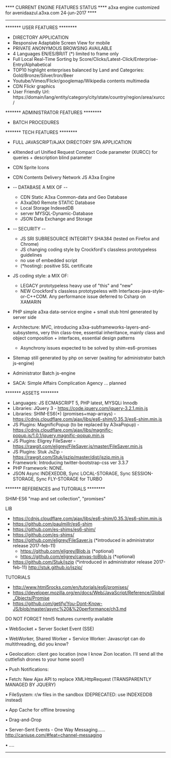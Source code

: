 **** CURRENT ENGINE FEATURES STATUS ****
a3xa engine customized for avenidaazul.a3xa.com 
24-jun-2017 **** 
______________________________________________




******* USER FEATURES ********

* DIRECTORY APPLICATION
* Responsive Adaptable Screen View for mobile
* PRIVATE ANONYMOUS BROWSING AVAILABLE 
* 4 Languages EN/ES/BR/IT (\*) limited to frame only
* Full Local Real-Time Sorting by Score/Clicks/Latest-Click/Enterprise-Entry/Alphabetical
* TOP10 highlight enterprises balanced by Land and Categories: Gold/Bronze/Silver/Iron/Beer 
* Youtube/Vimeo/Flickr/googlemap/Wikipedia contents multimedia
* CDN Flickr graphics
* User Friendly Url:   https://domain/lang/entity/category/city/state/country/region/area/xurcc/




******* ADMINISTRATOR FEATURES ********

* BATCH PROCEDURES


******* TECH FEATURES ********

* FULL JAVASCRIPT/AJAX DIRECTORY SPA APPLICATION
* eXtended url Unified Request Compact Code parameter (XURCC) for queries + description blind parameter
* CDN Sprite Icons
* CDN Contents Delivery Network JS A3xa Engine

* -- DATABASE A MIX OF --
   - CDN Static A3xa Common-data and Geo Database
   - A3xaDb0 Remote STATIC Database
   - Local Storage IndexedDB
   - server MYSQL-Dynamic-Database
   - JSON Data Exchange and Storage

* -- SECURITY --
   - JS SRI SUBRESOURCE INTEGRITY  SHA384 (tested on Firefox and Chrome)
   - JS changing coding style by Crockford's classless prototypeless guidelines
   - no use of embedded script
   - (*hosting): positive SSL certificate
* JS coding style: a MIX OF:
    * LEGACY prototypeless heavy use of "this" and "new"
    * NEW Crockford's classless prototypeless with Interfaces-java-style-or-C++COM. 
          Any performance issue deferred to Csharp on XAMARIN
* PHP simple a3xa data-service engine + small stub html generated by server side
* Architecture: MVC, introducing a3xa-subframeworks-layers-and-subsystems, very thin class-tree, essential inheritance, mainly class and object composition + interfaces, essential design patterns
   * Asynchrony issues expected to be solved by shim-es6-promises
* Sitemap still generated by php on server (waiting for administrator batch js-engine)
* Administrator Batch js-engine
* SACA: Simple Affairs Complication Agency ... planned


******* ASSETS ********

* Languages: JS ECMASCRIPT 5, PHP latest, MYSQLi Innodb
* Libraries: JQuery 3 - https://code.jquery.com/jquery-3.2.1.min.js
* Libraries: SHIM-ES6(\*) (promises+map-arrays) - https://cdnjs.cloudflare.com/ajax/libs/es6-shim/0.35.3/es6-shim.min.js
* JS Plugins: MagnificPopup (to be replaced by A3xaPopup) - https://cdnjs.cloudflare.com/ajax/libs/magnific-popup.js/1.0.1/jquery.magnific-popup.min.js
* JS Plugins: Eligrey FileSaver - https://rawgit.com/eligrey/FileSaver.js/master/FileSaver.min.js
* JS Plugins: Stuk JsZip - https://rawgit.com/Stuk/jszip/master/dist/jszip.min.js
* Framework: Introducing twitter-bootstrap-css ver 3.3.7
* PHP Framework: NONE.
* JSON Async INDEXEDDB, Sync LOCAL-STORAGE, Sync SESSION-STORAGE, Sync FLY-STORAGE  for TURBO 


******* REFERENCES and TUTORIALS ********


SHIM-ES6
"map and set collection", "promises"


LIB
* https://cdnjs.cloudflare.com/ajax/libs/es6-shim/0.35.3/es6-shim.min.js
* https://github.com/paulmillr/es6-shim
* https://github.com/es-shims/es6-shim/
* https://github.com/es-shims/
* https://github.com/eligrey/FileSaver.js (*introduced in administrator release 2017-feb-11)
   - https://github.com/eligrey/Blob.js (*optional)
   - https://github.com/eligrey/canvas-toBlob.js (*optional)
* https://github.com/Stuk/jszip (*introduced in administrator release 2017-feb-11)
      http://stuk.github.io/jszip/
      
      
TUTORIALS
* http://www.html5rocks.com/en/tutorials/es6/promises/
* https://developer.mozilla.org/en/docs/Web/JavaScript/Reference/Global_Objects/Promise
* https://github.com/getify/You-Dont-Know-JS/blob/master/async%20&%20performance/ch3.md



DO NOT FORGET html5 features currently available

• WebSocket + Server Socket Event (SSE)

• WebWorker, Shared Worker + Service Worker: Javascript can do multithreading, did you know?

• Geolocation: client geo location (now I know Zion location. I'll send all the cuttlefish drones to your home soon!)

• Push Notifications:

• Fetch: New Ajax API to replace XMLHttpRequest (TRANSPARENTLY MANAGED BY JQUERY)

• FileSystem: r/w files in the sandbox (DEPRECATED: use INDEXEDDB instead)

• App Cache for offline browsing

• Drag-and-Drop

• Server-Sent Events - One Way Messaging...... http://caniuse.com/#feat=channel-messaging

• ....



******* ******* ******* ******* ******* ******* *******






